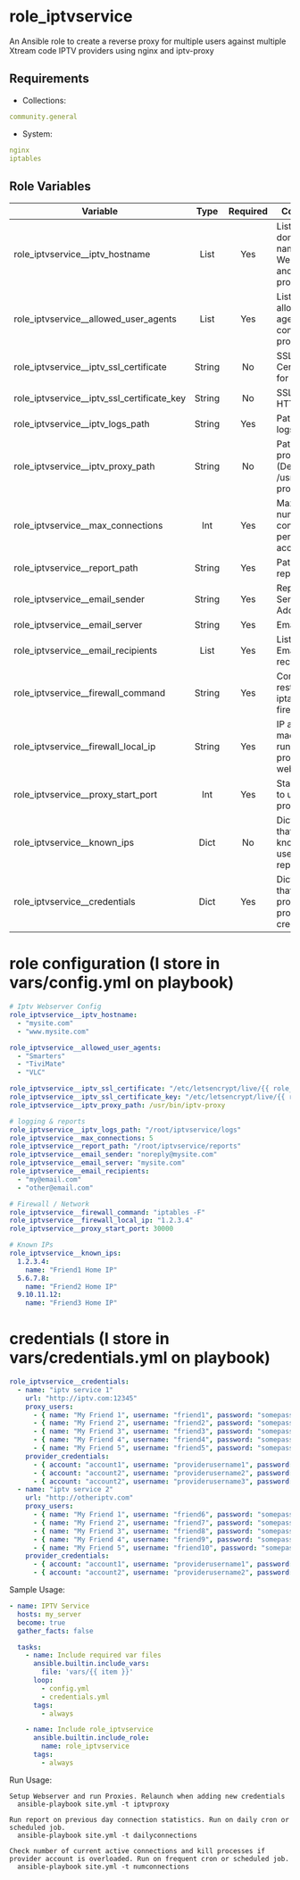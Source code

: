 # role_iptvservice
An Ansible role to create a reverse proxy for multiple users against multiple Xtream code IPTV providers using nginx and iptv-proxy

Requirements
------------

* Collections:

```yaml
community.general
```
* System:
```yaml
nginx
iptables
```

Role Variables
--------------

| Variable | Type | Required | Comments |
|-|:-:|:-:|-|
| role_iptvservice__iptv_hostname | List | Yes | List of domain names for Web Server and iptv-proxy |
| role_iptvservice__allowed_user_agents | List | Yes | List of allowed user agents to connect to proxy |
| role_iptvservice__iptv_ssl_certificate | String | No | SSL Certificate for HTTPS |
| role_iptvservice__iptv_ssl_certificate_key | String | No | SSL Key for HTTPS |
| role_iptvservice__iptv_logs_path | String | Yes | Path to store logs |
| role_iptvservice__iptv_proxy_path | String | No | Path to iptv-proxy (Defaults to /usr/bin/iptv-proxy) |
| role_iptvservice__max_connections | Int | Yes | Maximum number of connections per provider account |
| role_iptvservice__report_path | String | Yes | Path to store reports |
| role_iptvservice__email_sender | String | Yes | Report Sender Email Address |
| role_iptvservice__email_server | String | Yes | Email Server |
| role_iptvservice__email_recipients | List | Yes | List of report Email recipients |
| role_iptvservice__firewall_command | String | Yes | Command to restart iptables firewall |
| role_iptvservice__firewall_local_ip | String | Yes | IP address of machine running proxy and web server |
| role_iptvservice__proxy_start_port | Int | Yes | Starting port to use for proxies |
| role_iptvservice__known_ips | Dict | No | Dictionary that defines known proxy user IPs for report |
| role_iptvservice__credentials | Dict | Yes | Dictionary that defines proxy and provider credentials |

# role configuration (I store in vars/config.yml on playbook)
```yaml
# Iptv Webserver Config
role_iptvservice__iptv_hostname:
  - "mysite.com"
  - "www.mysite.com"

role_iptvservice__allowed_user_agents:
  - "Smarters"
  - "TiviMate"
  - "VLC"

role_iptvservice__iptv_ssl_certificate: "/etc/letsencrypt/live/{{ role_iptvservice__iptv_hostname | first }}/fullchain.pem"
role_iptvservice__iptv_ssl_certificate_key: "/etc/letsencrypt/live/{{ role_iptvservice__iptv_hostname | first }}/privkey.pem"
role_iptvservice__iptv_proxy_path: /usr/bin/iptv-proxy

# logging & reports
role_iptvservice__iptv_logs_path: "/root/iptvservice/logs"
role_iptvservice__max_connections: 5
role_iptvservice__report_path: "/root/iptvservice/reports"
role_iptvservice__email_sender: "noreply@mysite.com"
role_iptvservice__email_server: "mysite.com"
role_iptvservice__email_recipients:
  - "my@email.com"
  - "other@email.com"

# Firewall / Network
role_iptvservice__firewall_command: "iptables -F"
role_iptvservice__firewall_local_ip: "1.2.3.4"
role_iptvservice__proxy_start_port: 30000

# Known IPs
role_iptvservice__known_ips:
  1.2.3.4:
    name: "Friend1 Home IP"
  5.6.7.8:
    name: "Friend2 Home IP"
  9.10.11.12:
    name: "Friend3 Home IP"
```
# credentials (I store in vars/credentials.yml on playbook)
```yaml
role_iptvservice__credentials:
  - name: "iptv service 1"
    url: "http://iptv.com:12345"
    proxy_users:
      - { name: "My Friend 1", username: "friend1", password: "somepassword" }
      - { name: "My Friend 2", username: "friend2", password: "somepassword" }
      - { name: "My Friend 3", username: "friend3", password: "somepassword" }
      - { name: "My Friend 4", username: "friend4", password: "somepassword" }
      - { name: "My Friend 5", username: "friend5", password: "somepassword" }
    provider_credentials:
      - { account: "account1", username: "providerusername1", password: "providerpassword1" }
      - { account: "account2", username: "providerusername2", password: "providerpassword2" }
      - { account: "account2", username: "providerusername3", password: "providerpassword3" }
  - name: "iptv service 2"
    url: "http://otheriptv.com"
    proxy_users:
      - { name: "My Friend 1", username: "friend6", password: "somepassword", live: false }
      - { name: "My Friend 2", username: "friend7", password: "somepassword", vod: false }
      - { name: "My Friend 3", username: "friend8", password: "somepassword" }
      - { name: "My Friend 4", username: "friend9", password: "somepassword" }
      - { name: "My Friend 5", username: "friend10", password: "somepassword" }
    provider_credentials:
      - { account: "account1", username: "providerusername1", password: "providerpassword1" }
      - { account: "account2", username: "providerusername2", password: "providerpassword2" }
```

Sample Usage:
```yaml
- name: IPTV Service
  hosts: my_server
  become: true
  gather_facts: false

  tasks:
    - name: Include required var files
      ansible.builtin.include_vars:
        file: 'vars/{{ item }}'
      loop:
        - config.yml
        - credentials.yml
      tags:
        - always

    - name: Include role_iptvservice
      ansible.builtin.include_role:
        name: role_iptvservice
      tags:
        - always
```

Run Usage:
```
Setup Webserver and run Proxies. Relaunch when adding new credentials
  ansible-playbook site.yml -t iptvproxy

Run report on previous day connection statistics. Run on daily cron or scheduled job.
  ansible-playbook site.yml -t dailyconnections

Check number of current active connections and kill processes if provider account is overloaded. Run on frequent cron or scheduled job.
  ansible-playbook site.yml -t numconnections
```